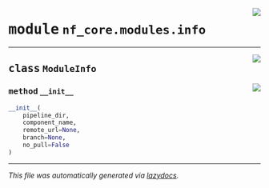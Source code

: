 <!-- markdownlint-disable -->

<a href="../../nf_core/modules/info.py#L0"><img align="right" style="float:right;" src="https://img.shields.io/badge/-source-cccccc?style=flat-square"></a>

# <kbd>module</kbd> `nf_core.modules.info`






---

<a href="../../nf_core/modules/info.py#L8"><img align="right" style="float:right;" src="https://img.shields.io/badge/-source-cccccc?style=flat-square"></a>

## <kbd>class</kbd> `ModuleInfo`




<a href="../../nf_core/modules/info.py#L9"><img align="right" style="float:right;" src="https://img.shields.io/badge/-source-cccccc?style=flat-square"></a>

### <kbd>method</kbd> `__init__`

```python
__init__(
    pipeline_dir,
    component_name,
    remote_url=None,
    branch=None,
    no_pull=False
)
```











---

_This file was automatically generated via [lazydocs](https://github.com/ml-tooling/lazydocs)._
